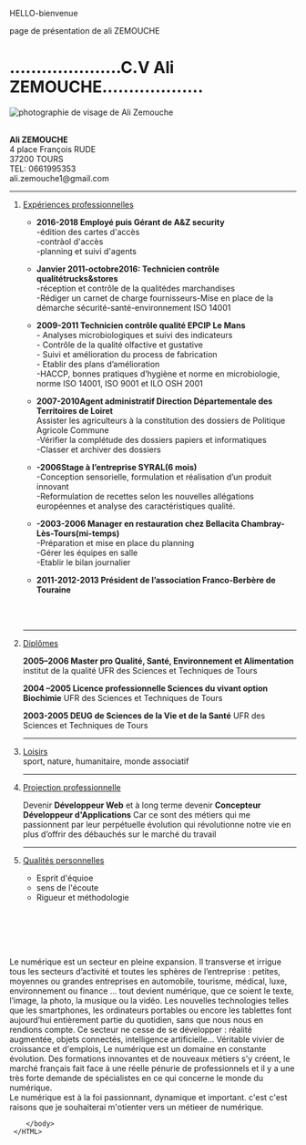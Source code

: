 <p>HELLO-bienvenue</p>
<p>page de présentation de ali ZEMOUCHE</p>
<!DOCTYPE html>
    <HTML>
        <head> 
            <title> PRESENTATION ALI ZEMOUCHE</title>
            <meta charset="UTF-8">
        </head>
        <body>
            <H1> .....................C.V Ali ZEMOUCHE...................</H1>
            <img src="ali.jpg" alt="photographie de visage de Ali Zemouche">
            <br/> <br/>
            <p><b>Ali ZEMOUCHE</b> <br/> 4 place François RUDE<br/> 37200 TOURS <br/> TEL: 0661995353<br/>  ali.zemouche1@gmail.com</p>
            <hr>
            <ol> 
                <li><u> Expériences professionnelles</u> <br></li>
                    <ul>
                        <li><p> <b>2016-2018  Employé puis Gérant de A&Z security </b> <br/>-édition des cartes d'accès<br/> -contràol d'accès<br/> -planning et suivi d'agents</p></li>
                        <li><p> <b>Janvier 2011-octobre2016: Technicien contrôle qualitétrucks&stores</b><br/>-réception et contrôle de la qualitédes marchandises<br/>-Rédiger un carnet de charge fournisseurs-Mise en place de  la démarche  sécurité-santé-environnement ISO 14001</p> </li>
                        <li><p> <b>2009-2011 Technicien contrôle qualité EPCIP Le Mans</b> <br/> - Analyses microbiologiques et suivi des indicateurs<br/>- Contrôle de la qualité olfactive et gustative<br/>- Suivi et amélioration du process de fabrication<br/>- Etablir des plans d’amélioration<br/>-HACCP, bonnes pratiques d’hygiène et norme en microbiologie, norme ISO 14001, ISO 9001 et ILO OSH 2001</p> </li>
                        <li><p> <b>2007-2010Agent administratif Direction Départementale des Territoires de Loiret </b> <br/> Assister les agriculteurs à la constitution des dossiers de Politique Agricole Commune <br/>-Vérifier la complétude des dossiers papiers et informatiques<br/>-Classer et archiver des dossiers</p> </li>
                        <li><p> <b>-2006Stage à l’entreprise SYRAL(6 mois)</b> <br/>-Conception sensorielle, formulation et réalisation d’un produit innovant <br/>-Reformulation de recettes selon les nouvelles allégations européennes et analyse des caractéristiques qualité.</p> </li>
                        <li><p> <b>-2003-2006 Manager en restauration chez Bellacita Chambray-Lès-Tours(mi-temps)</b> <br/> -Préparation et mise en place du planning<br/>-Gérer les équipes en salle<br/>-Etablir le bilan journalier </p></li>
                        <li><p> <b>2011-2012-2013 Président de l’association Franco-Berbère de Touraine</b> </p></li> <br/><br/>
                    </ul> 
            <hr>            
                <li> <u> Diplômes  </u> <br> </li>
                   <p> <b> 2005–2006 Master pro Qualité, Santé, Environnement et Alimentation</b> institut de la qualité UFR des Sciences et Techniques de Tours</p>
                   <p> <b> 2004 –2005 Licence professionnelle Sciences du vivant option Biochimie</b> UFR des Sciences et Techniques de Tours</p>
                   <p> <b> 2003-2005 DEUG de Sciences de la Vie et de la Santé</b> UFR des Sciences  et Techniques de Tours</p>
            <hr>
                <li><p><u> Loisirs </u> <br>  sport, nature, humanitaire, monde associatif</p></li>
                <hr>              
                <li> <u> Projection professionnelle</u> <br> </li>
                   <p>Devenir <strong>Développeur Web</strong> et à long terme devenir <strong>Concepteur Développeur d'Applications</strong> Car ce sont des métiers qui me passionnent par leur perpétuelle évolution qui révolutionne notre vie en plus d’offrir des débauchés sur le marché du travail</p>
                <hr>              
                <li> <u> Qualités personnelles </u> <br> </li>
                    <ul>
                        <li> Esprit d'équioe</li>
                        <li> sens de l'écoute</li>
                        <li> Rigueur et méthodologie</li>
                    </ul>
            </ol>  <br/><br/><br/><br/>
            <p>Le numérique est un secteur en pleine expansion. Il transverse et irrigue tous les secteurs d’activité et toutes les sphères de l’entreprise : petites, moyennes ou grandes entreprises en  automobile, tourisme, médical, luxe, environnement ou finance …  tout devient numérique, que ce soient le texte, l’image, la photo, la musique ou la vidéo. Les nouvelles technologies telles que les smartphones, les ordinateurs portables ou encore les tablettes font aujourd’hui entièrement partie du quotidien, sans que nous nous en rendions compte. Ce secteur ne cesse de se développer : réalité augmentée, objets connectés, intelligence artificielle...
 Véritable vivier de croissance et d'emplois, Le numérique est un domaine en constante évolution. Des formations innovantes et de nouveaux métiers s'y créent, le marché français fait face à une réelle pénurie de professionnels et il y a une très forte demande de spécialistes en ce qui concerne le monde du numérique. <br/>
Le numérique est à la foi passionnant, dynamique et important. c'est c'est raisons que je souhaiterai m'otienter vers un métieer de numérique. <p>

        </body>
     </HTML>
